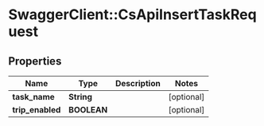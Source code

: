# SwaggerClient::CsApiInsertTaskRequest

## Properties
Name | Type | Description | Notes
------------ | ------------- | ------------- | -------------
**task_name** | **String** |  | [optional] 
**trip_enabled** | **BOOLEAN** |  | [optional] 


